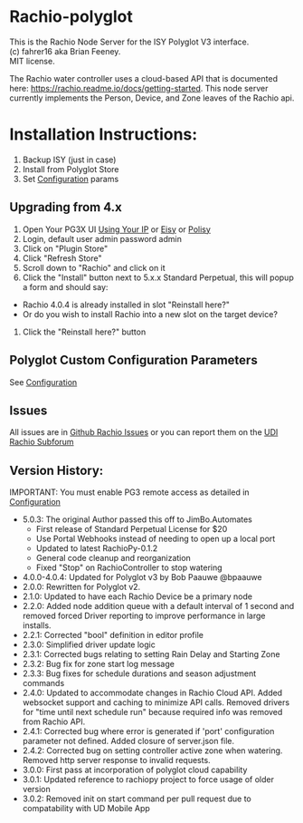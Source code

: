 # Rachio-polyglot
This is the Rachio Node Server for the ISY Polyglot V3 interface.  
(c) fahrer16 aka Brian Feeney.  
MIT license. 

The Rachio water controller uses a cloud-based API that is documented here: https://rachio.readme.io/docs/getting-started.
This node server currently implements the Person, Device, and Zone leaves of the Rachio api.


# Installation Instructions:
1. Backup ISY (just in case)
1. Install from Polyglot Store
1. Set [Configuration](POLYGLOT_CONFIG.md) params

## Upgrading from 4.x

1. Open Your PG3X UI [Using Your IP](https://xxx.xxx.xxx.xxx:3000) or [Eisy](https://eisy.local:3000/) or [Polisy](https://polisy.local:3000/)
1. Login, default user admin password admin
1. Click on "Plugin Store"
1. Click "Refresh Store"
1. Scroll down to "Rachio" and click on it
1. Click the "Install" button next to 5.x.x Standard Perpetual, this will popup a form and should say:
  * Rachio 4.0.4 is already installed in slot <n>		"Reinstall here?"
  * Or do you wish to install Rachio into a new slot on the target device?
1. Click the "Reinstall here?" button

## Polyglot Custom Configuration Parameters
See [Configuration](POLYGLOT_CONFIG.md)

## Issues

All issues are in [Github Rachio Issues](https://github.com/UniversalDevicesInc-PG3/udi-rachio-poly/issues) or you can report them on the [UDI Rachio Subforum](https://forum.universal-devices.com/forum/354-rachio/)

## Version History:
IMPORTANT: You must enable PG3 remote access as detailed in [Configuration](POLYGLOT_CONFIG.md)
* 5.0.3: The original Author passed this off to JimBo.Automates
  * First release of Standard Perpetual License for $20
  * Use Portal Webhooks instead of needing to open up a local port
  * Updated to latest RachioPy-0.1.2
  * General code cleanup and reorganization
  * Fixed "Stop" on RachioController to stop watering
* 4.0.0-4.0.4: Updated for Polyglot v3 by Bob Paauwe @bpaauwe
* 2.0.0: Rewritten for Polyglot v2.
* 2.1.0: Updated to have each Rachio Device be a primary node
* 2.2.0: Added node addition queue with a default interval of 1 second and removed forced Driver reporting to improve performance in large installs.
* 2.2.1: Corrected "bool" definition in editor profile
* 2.3.0: Simplified driver update logic
* 2.3.1: Corrected bugs relating to setting Rain Delay and Starting Zone
* 2.3.2: Bug fix for zone start log message
* 2.3.3: Bug fixes for schedule durations and season adjustment commands
* 2.4.0: Updated to accommodate changes in Rachio Cloud API.  Added websocket support and caching to minimize API calls.  Removed drivers for "time until next schedule run" because required info was removed from Rachio API.
* 2.4.1: Corrected bug where error is generated if 'port' configuration parameter not defined.  Added closure of server.json file.
* 2.4.2: Corrected bug on setting controller active zone when watering.  Removed http server response to invalid requests.
* 3.0.0: First pass at incorporation of polyglot cloud capability
* 3.0.1: Updated reference to rachiopy project to force usage of older version
* 3.0.2: Removed init on start command per pull request due to compatability with UD Mobile App
